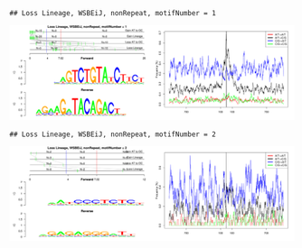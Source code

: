 

```
## Loss Lineage, WSBEiJ, nonRepeat, motifNumber = 1
```

![plot of chunk motifPValues](figure/motifPValues-1.png) 

```
## Loss Lineage, WSBEiJ, nonRepeat, motifNumber = 2
```

![plot of chunk motifPValues](figure/motifPValues-2.png) 
  

